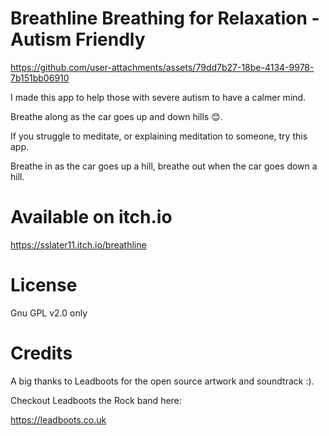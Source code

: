 # Breathline Breathing for Relaxation - Autism Friendly

https://github.com/user-attachments/assets/79dd7b27-18be-4134-9978-7b151bb06910

I made this app to help those with severe autism to have a calmer mind.

Breathe along as the car goes up and down hills 😊.

If you struggle to meditate, or explaining meditation to someone, try this app.

Breathe in as the car goes up a hill, breathe out when the car goes down a hill.


# Available on itch.io
https://sslater11.itch.io/breathline


# License
Gnu GPL v2.0 only


# Credits
A big thanks to Leadboots for the open source artwork and soundtrack :).

Checkout Leadboots the Rock band here:

https://leadboots.co.uk
